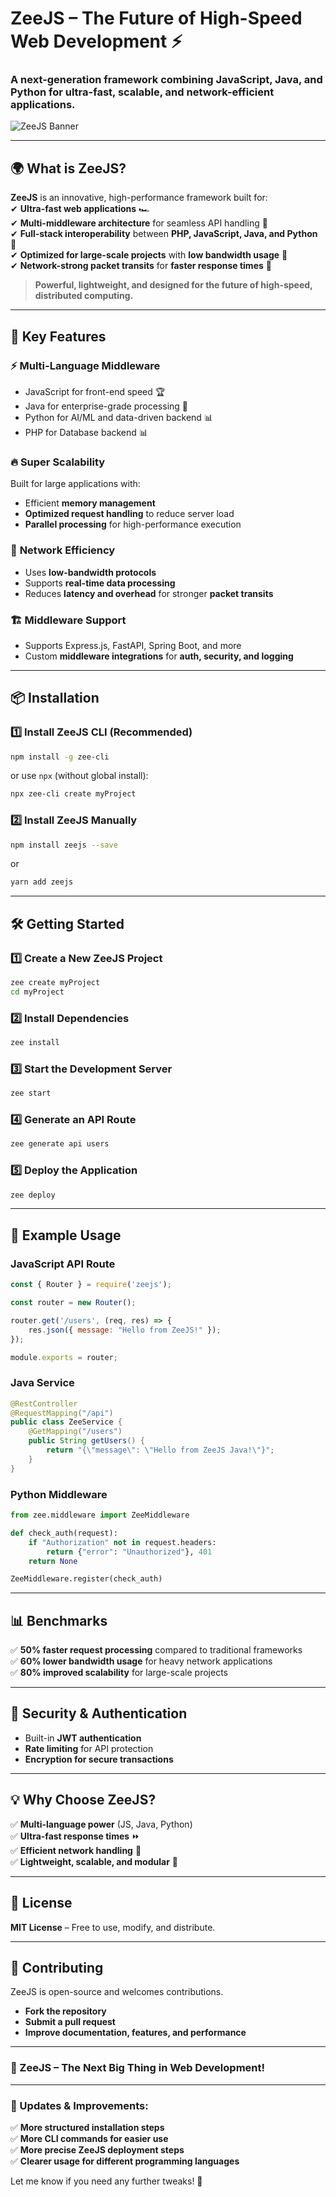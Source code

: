 

# **ZeeJS – The Future of High-Speed Web Development** ⚡  

### **A next-generation framework combining JavaScript, Java, and Python for ultra-fast, scalable, and network-efficient applications.**  

![ZeeJS Banner](https://st5.depositphotos.com/54433710/71747/v/450/depositphotos_717476526-stock-illustration-planet-earth-icon-flat-design.jpg)  

---

## **🌍 What is ZeeJS?**  

**ZeeJS** is an innovative, high-performance framework built for:  
✔ **Ultra-fast web applications** 🏎  
✔ **Multi-middleware architecture** for seamless API handling 🔄  
✔ **Full-stack interoperability** between **PHP, JavaScript, Java, and Python** 🧩  
✔ **Optimized for large-scale projects** with **low bandwidth usage** 📡  
✔ **Network-strong packet transits** for **faster response times** 📶  

> **Powerful, lightweight, and designed for the future of high-speed, distributed computing.**  

---

## **🚀 Key Features**  

### ⚡ **Multi-Language Middleware**  
- JavaScript for front-end speed 🏆  
- Java for enterprise-grade processing 💪  
- Python for AI/ML and data-driven backend 📊  
- PHP for Database backend 📊  

### 🔥 **Super Scalability**  
Built for large applications with:  
- Efficient **memory management**  
- **Optimized request handling** to reduce server load  
- **Parallel processing** for high-performance execution  

### 📡 **Network Efficiency**  
- Uses **low-bandwidth protocols**  
- Supports **real-time data processing**  
- Reduces **latency and overhead** for stronger **packet transits**  

### 🏗 **Middleware Support**  
- Supports Express.js, FastAPI, Spring Boot, and more  
- Custom **middleware integrations** for **auth, security, and logging**  

---

## **📦 Installation**  

### **1️⃣ Install ZeeJS CLI (Recommended)**
```sh
npm install -g zee-cli
```
or use `npx` (without global install):  
```sh
npx zee-cli create myProject
```

### **2️⃣ Install ZeeJS Manually**
```sh
npm install zeejs --save
```
or  
```sh
yarn add zeejs
```

---

## **🛠️ Getting Started**  

### **1️⃣ Create a New ZeeJS Project**
```sh
zee create myProject
cd myProject
```

### **2️⃣ Install Dependencies**
```sh
zee install
```

### **3️⃣ Start the Development Server**
```sh
zee start
```

### **4️⃣ Generate an API Route**
```sh
zee generate api users
```

### **5️⃣ Deploy the Application**
```sh
zee deploy
```

---

## **🔗 Example Usage**  

### **JavaScript API Route**
```js
const { Router } = require('zeejs');

const router = new Router();

router.get('/users', (req, res) => {
    res.json({ message: "Hello from ZeeJS!" });
});

module.exports = router;
```

### **Java Service**
```java
@RestController
@RequestMapping("/api")
public class ZeeService {
    @GetMapping("/users")
    public String getUsers() {
        return "{\"message\": \"Hello from ZeeJS Java!\"}";
    }
}
```

### **Python Middleware**
```python
from zee.middleware import ZeeMiddleware

def check_auth(request):
    if "Authorization" not in request.headers:
        return {"error": "Unauthorized"}, 401
    return None

ZeeMiddleware.register(check_auth)
```

---

## **📊 Benchmarks**
✅ **50% faster request processing** compared to traditional frameworks  
✅ **60% lower bandwidth usage** for heavy network applications  
✅ **80% improved scalability** for large-scale projects  

---

## **🔐 Security & Authentication**  
- Built-in **JWT authentication**  
- **Rate limiting** for API protection  
- **Encryption for secure transactions**  

---

## **💡 Why Choose ZeeJS?**
✅ **Multi-language power** (JS, Java, Python)  
✅ **Ultra-fast response times** ⏩  
✅ **Efficient network handling** 📶  
✅ **Lightweight, scalable, and modular** 🔄  

---

## **📜 License**
**MIT License** – Free to use, modify, and distribute.  

---

## **🤝 Contributing**
ZeeJS is open-source and welcomes contributions.  
- **Fork the repository**  
- **Submit a pull request**  
- **Improve documentation, features, and performance**  

---

### **🚀 ZeeJS – The Next Big Thing in Web Development!**  

---

### **🔹 Updates & Improvements:**
✅ **More structured installation steps**  
✅ **More CLI commands for easier use**  
✅ **More precise ZeeJS deployment steps**  
✅ **Clearer usage for different programming languages**  

Let me know if you need any further tweaks! 🚀